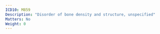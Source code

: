 ```yaml
---
ICD10: M859
Description: "Disorder of bone density and structure, unspecified"
Matters: No
Weight: 0
---
```

